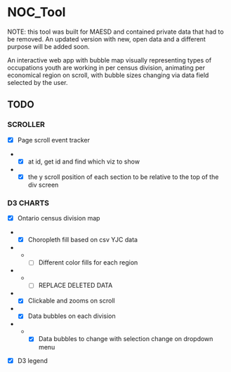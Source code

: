 # NOC_Tool

NOTE: this tool was built for MAESD and contained private data that had to be removed. An updated version with new, open data and a different purpose will be added soon. 

An interactive web app with bubble map visually representing types of occupations youth are working in per census division, animating per economical region on scroll, with bubble sizes changing via data field selected by the user. 


## TODO

### SCROLLER
- [x] Page scroll event tracker
- - [x] at id, get id and find which viz to show
- - [x] the y scroll position of each section to be relative to the top
        of the div screen
### D3 CHARTS
- [x] Ontario census division map
- - [x] Choropleth fill based on csv YJC data
- - - [ ] Different color fills for each region
- - - [ ] REPLACE DELETED DATA
- - [x] Clickable and zooms on scroll
- - [x] Data bubbles on each division
- - - [x] Data bubbles to change with selection change on dropdown menu
- [x] D3 legend 
